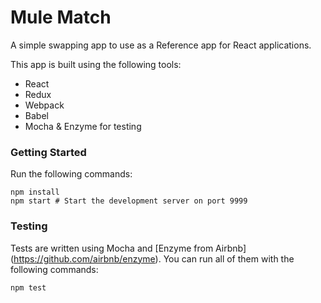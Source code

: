 # Mule Match

A simple swapping app to use as a Reference app for React applications.

This app is built using the following tools:

* React
* Redux
* Webpack
* Babel
* Mocha & Enzyme for testing

### Getting Started

Run the following commands:

```
npm install
npm start # Start the development server on port 9999

```

### Testing

Tests are written using Mocha and [Enzyme from Airbnb] (https://github.com/airbnb/enzyme). You can run all of them with the following commands:

```
npm test
```
